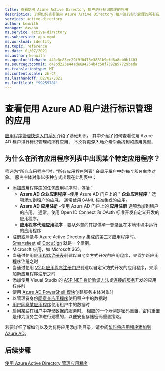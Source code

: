 ```yaml
---
title: 查看使用 Azure Active Directory 租户进行标识管理的应用
description: 了解如何查看使用 Azure Active Directory 租户进行标识管理的所有应用程序。
services: active-directory
author: kenwith
manager: daveba
ms.service: active-directory
ms.subservice: app-mgmt
ms.workload: identity
ms.topic: reference
ms.date: 01/07/2021
ms.author: kenwith
ms.openlocfilehash: 443e8c83ec29f9f0478e3881b9e6d6a8eb0bf403
ms.sourcegitcommit: d49bd223e44ade094264b4c58f7192a57729bada
ms.translationtype: MT
ms.contentlocale: zh-CN
ms.lasthandoff: 02/02/2021
ms.locfileid: "99259780"
---
```

# <a name="viewing-apps-using-your-azure-ad-tenant-for-identity-management"></a>查看使用 Azure AD 租户进行标识管理的应用
[应用程序管理快速入门系列](view-applications-portal.md)介绍了基础知识。 其中介绍了如何查看使用 Azure AD 租户进行标识管理的所有应用。 本文将更深入地介绍你会找到的应用类型。

## <a name="why-does-a-specific-application-appear-in-my-all-applications-list"></a>为什么在所有应用程序列表中出现某个特定应用程序？
筛选为“所有应用程序”时，“所有应用程序列表” 会显示租户中的每个服务主体对象。 服务主体对象以多种方式出现在此列表中：
- 添加应用程序库的任何应用程序时，包括：
   - **Azure AD 企业应用程序** –使用 Azure AD 门户上的 " **企业应用程序** " 选项添加到租户的应用。 通常使用 SAML 标准集成的应用。
   - **Azure AD 应用注册** –使用 Azure AD 门户上的 **应用注册** 选项添加到租户的应用。 通常，使用 Open ID Connect 和 OAuth 标准开发自定义开发的应用程序。
   - **应用程序代理应用程序** - 要从外部向其提供单一登录且在本地环境中运行的应用程序
- 注册或登录与 Azure Active Directory 集成的第三方应用程序时。 [Smartsheet](https://app.smartsheet.com/b/home) 或 [DocuSign](https://www.docusign.net/member/MemberLogin.aspx) 就是一个示例。
- Microsoft 应用，如 Microsoft 365。
- 当通过使用[应用程序注册表](../develop/quickstart-register-app.md)创建以自定义方式开发的应用程序，来添加新应用程序注册之时
- 当通过使用 [V2.0 应用程序注册门户](../develop/quickstart-register-app.md)创建以自定义方式开发的应用程序，来添加新应用程序注册之时
- 添加使用 Visual Studio 的 [ASP.NET 身份验证方法](https://www.asp.net/visual-studio/overview/2013/creating-web-projects-in-visual-studio#orgauthoptions)或[连接的服务](https://devblogs.microsoft.com/visualstudio/connecting-to-cloud-services/)开发的应用程序时
- 使用 [Azure AD PowerShell 模块](/powershell/azure/active-directory/install-adv2)创建服务主体对象时
- 以管理员身份[同意某应用程序](../develop/howto-convert-app-to-be-multi-tenant.md)使用租户中的数据时
- [用户同意某应用程序](../develop/howto-convert-app-to-be-multi-tenant.md)使用租户中的数据时
- 启用某些在租户中存储数据的服务时。 相应的一个示例是密码重置，密码重置是作为服务主体进行建模的，以便安全存储密码重置策略。

若要详细了解如何以及为何将应用添加到目录，请参阅[如何将应用程序添加到 Azure AD](../develop/active-directory-how-applications-are-added.md)。

## <a name="next-steps"></a>后续步骤
[使用 Azure Active Directory 管理应用程序](what-is-application-management.md)

